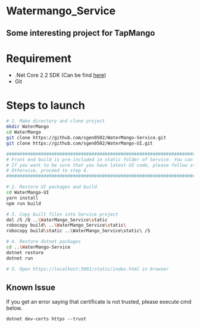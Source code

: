 # Watermango_Service

## Some interesting project for TapMango
# Requirement

- .Net Core 2.2 SDK (Can be find [here](https://dotnet.microsoft.com/download))</br>
- Git 

# Steps to launch
```sh
# 1. Make directory and clone project
mkdir WaterMango
cd WaterMango
git clone https://github.com/sgen0502/WaterMango-Service.git
git clone https://github.com/sgen0502/WaterMango-UI.git

#################################################################################################
# Front end build is pre-included in static folder of Service. You can skip thi part if you wish.
# If you want to be sure that you have latest UI code, please follow step 2 and 3. 
# Otherwise, proceed to step 4. 
#################################################################################################

# 2. Restore UI packages and build
cd WaterMango-UI
yarn install
npm run build

# 3. Copy built files into Service project
del /S /Q ..\WaterMango_Service\static 
robocopy build\ ..\WaterMango_Service\static\
robocopy build\static ..\WaterMango_Service\static\ /S

# 4. Restore dotnet packages
cd ..\WaterMango-Service
dotnet restore
dotnet run

# 5. Open https://localhost:5001/static/index.html in browser
```
## Known Issue
If you get an error saying that certificate is not trusted, please execute cmd below.
```
dotnet dev-certs https --trust 
```